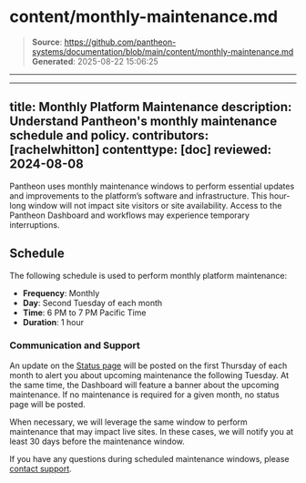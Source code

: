 # content/monthly-maintenance.md

> **Source**: https://github.com/pantheon-systems/documentation/blob/main/content/monthly-maintenance.md
> **Generated**: 2025-08-22 15:06:25

---

---
title: Monthly Platform Maintenance
description: Understand Pantheon's monthly maintenance schedule and policy.
contributors: [rachelwhitton]
contenttype: [doc]
reviewed: 2024-08-08
---

Pantheon uses monthly maintenance windows to perform essential updates and improvements to the platform’s software and infrastructure. This hour-long window will not impact site visitors or site availability. Access to the Pantheon Dashboard and workflows may experience temporary interruptions.

## Schedule
The following schedule is used to perform monthly platform maintenance:

* **Frequency**: Monthly
* **Day**: Second Tuesday of each month
* **Time**: 6 PM to 7 PM Pacific Time
* **Duration**: 1 hour

### Communication and Support
An update on the [Status page](https://status.pantheon.io/) will be posted on the first Thursday of each month to alert you about upcoming maintenance the following Tuesday. At the same time, the Dashboard will feature a banner about the upcoming maintenance. If no maintenance is required for a given month, no status page will be posted.

When necessary, we will leverage the same window to perform maintenance that may impact live sites. In these cases, we will notify you at least 30 days before the maintenance window.  

If you have any questions during scheduled maintenance windows, please [contact support](/guides/support/contact-support/).
